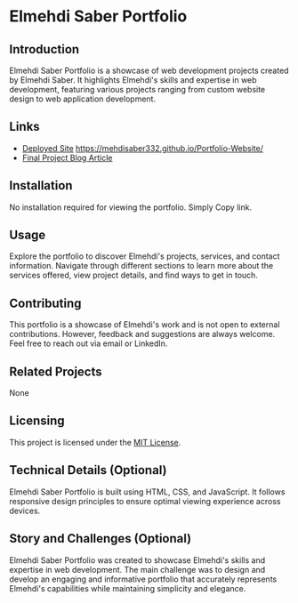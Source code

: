 # Elmehdi Saber Portfolio

## Introduction
Elmehdi Saber Portfolio is a showcase of web development projects created by Elmehdi Saber. It highlights Elmehdi's skills and expertise in web development, featuring various projects ranging from custom website design to web application development.

## Links
- [Deployed Site](#) https://mehdisaber332.github.io/Portfolio-Website/
- [Final Project Blog Article](#) 


## Installation
No installation required for viewing the portfolio. Simply Copy link.

## Usage
Explore the portfolio to discover Elmehdi's projects, services, and contact information. Navigate through different sections to learn more about the services offered, view project details, and find ways to get in touch.

## Contributing
This portfolio is a showcase of Elmehdi's work and is not open to external contributions. However, feedback and suggestions are always welcome. Feel free to reach out via email or LinkedIn.

## Related Projects
None

## Licensing
This project is licensed under the [MIT License](LICENSE).

## Technical Details (Optional)
Elmehdi Saber Portfolio is built using HTML, CSS, and JavaScript. It follows responsive design principles to ensure optimal viewing experience across devices.

## Story and Challenges (Optional)
Elmehdi Saber Portfolio was created to showcase Elmehdi's skills and expertise in web development. The main challenge was to design and develop an engaging and informative portfolio that accurately represents Elmehdi's capabilities while maintaining simplicity and elegance.